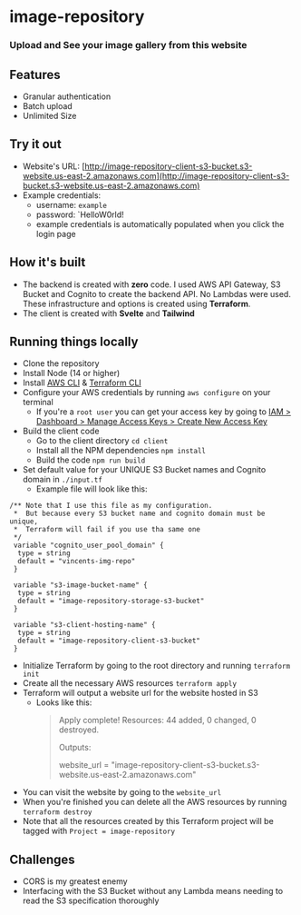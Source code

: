 # image-repository

### Upload and See your image gallery from this website

## Features
* Granular authentication
* Batch upload
* Unlimited Size

## Try it out
* Website's URL: [http://image-repository-client-s3-bucket.s3-website.us-east-2.amazonaws.com](http://image-repository-client-s3-bucket.s3-website.us-east-2.amazonaws.com)
* Example credentials:
  * username: `example`
  * password: `HelloW0rld!
  * example credentials is automatically populated when you click the login page

## How it's built
* The backend is created with **zero** code. I used AWS API Gateway, S3 Bucket and Cognito to create the backend API. No Lambdas were used. These infrastructure and options is created using **Terraform**. 
* The client is created with **Svelte** and **Tailwind**

## Running things locally
* Clone the repository
* Install Node (14 or higher)
* Install [AWS CLI](https://docs.aws.amazon.com/cli/latest/userguide/cli-chap-install.html) & [Terraform CLI](https://learn.hashicorp.com/tutorials/terraform/install-cli)
* Configure your AWS credentials by running `aws configure` on your terminal
  * If you're a `root user` you can get your access key by going to [IAM > Dashboard > Manage Access Keys > Create New Access Key](https://console.aws.amazon.com/iam/home#/security_credentials$access_key)
* Build the client code
  * Go to the client directory `cd client`
  * Install all the NPM dependencies `npm install`
  * Build the code `npm run build`
* Set default value for your UNIQUE S3 Bucket names and Cognito domain in `./input.tf`
  * Example file will look like this:
```
/** Note that I use this file as my configuration. 
 *  But because every S3 bucket name and cognito domain must be unique, 
 *  Terraform will fail if you use tha same one
 */
 variable "cognito_user_pool_domain" {
  type = string
  default = "vincents-img-repo"
 }

 variable "s3-image-bucket-name" {
  type = string
  default = "image-repository-storage-s3-bucket"
 }

 variable "s3-client-hosting-name" {
  type = string
  default = "image-repository-client-s3-bucket"
 }
```
* Initialize Terraform by going to the root directory and running `terraform init`
* Create all the necessary AWS resources `terraform apply`
* Terraform will output a website url for the website hosted in S3
  * Looks like this: 
    > Apply complete! Resources: 44 added, 0 changed, 0 destroyed.
    >
    > Outputs:
    >
    > website_url = "image-repository-client-s3-bucket.s3-website.us-east-2.amazonaws.com"
* You can visit the website by going to the `website_url`
* When you're finished you can delete all the AWS resources by running `terraform destroy`
* Note that all the resources created by this Terraform project will be tagged with `Project = image-repository`

## Challenges
* CORS is my greatest enemy
* Interfacing with the S3 Bucket without any Lambda means needing to read the S3 specification thoroughly
